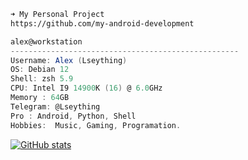 ```zsh
➜ My Personal Project 
https://github.com/my-android-development
```
```csharp
alex@workstation
---------------------------------------------------
Username: Alex (Lseything)
OS: Debian 12 
Shell: zsh 5.9
CPU: Intel I9 14900K (16) @ 6.0GHz
Memory : 64GB
Telegram: @Lseything
Pro : Android, Python, Shell
Hobbies:  Music, Gaming, Programation.

```
[![GitHub stats](https://vercel-github-readme-stats-xi.vercel.app/api?username=Lseything&show_icons=true&disable_animations=true&hide_title=true&hide=contribs&theme=transparent&hide_border=true&text_color=e4e4e4&icon_color=ffffff&ring_color=ffffff&include_all_commits=true)](https://github.com/Lseything?tab=repositories)

